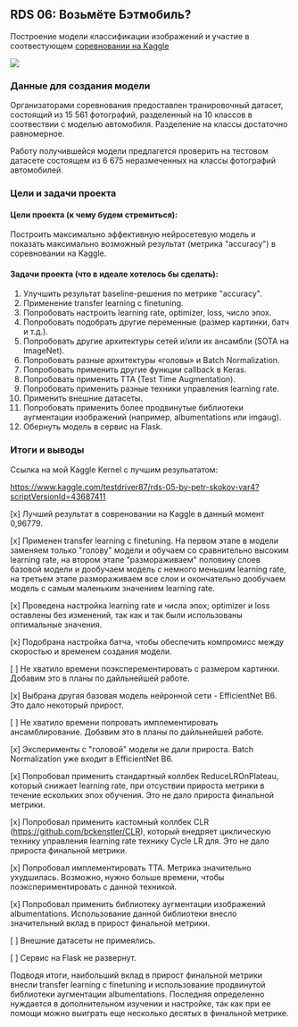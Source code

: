 ## RDS 06: Возьмёте Бэтмобиль?

Построение модели классификации изображений и участие в соотвестующем [соревновании на Kaggle](https://www.kaggle.com/c/sf-dst-car-price-prediction-part2/ "соревновании на Kaggle")

![](https://lms.skillfactory.ru/assets/courseware/v1/67aff42fc790c8a2282dc4b33f19a490/asset-v1:Skillfactory+DST-9+11DEC2019+type@asset+block/20573_Clipboard10_122_1113lo.jpg)

### Данные для создания модели

Организаторами соревнования предоставлен транировочный датасет, состоящий из 15 561 фотографий, разделенный на 10 классов в соотвествии с моделью автомобиля. Разделение на классы достаточно равномерное.

Работу получившейся модели предлагется проверить на тестовом датасете состоящем из 6 675 неразмеченных на классы фотографий автомобилей.

### Цели и задачи проекта

#### Цели проекта (к чему будем стремиться): 
Построить максимально эффективную нейросетевую модель и показать максимально возможный результат (метрика "accuracy") в соревновании на Kaggle.

#### Задачи проекта (что в идеале хотелось бы сделать):
1. Улучшить результат baseline-решения по метрике "accuracy".
2. Применение transfer learning с finetuning.
3. Попробовать настроить learning rate, optimizer, loss, число эпох.
4. Попробовать подобрать другие переменные (размер картинки, батч и т.д.).
5. Попробовать другие архитектуры сетей и/или их ансамбли (SOTA на ImageNet).
6. Попробовать разные архитектуры «головы» и Batch Normalization.
7. Попробовать применить другие функции callback в Keras.
8. Попробовать применить TTA (Test Time Augmentation).
9. Попробовать применить разные техники управления learning rate.
10. Применить внешние датасеты.
11. Попробовать применить более продвинутые библиотеки аугментации изображений (например, albumentations или imgaug).
12. Обернуть модель в сервис на Flask.

### Итоги и выводы

Сcылка на мой Kaggle Kernel c лучшим резульататом:

https://www.kaggle.com/testdriver87/rds-05-by-petr-skokov-var4?scriptVersionId=43687411

[x] Лучший результат в совреновании на Kaggle в данный момент 0,96779.

[х]  Применен transfer learning с finetuning. На первом этапе в модели заменяем только "голову" модели и обучаем со сравнительно высоким learning rate, на втором этапе "размораживаем" половину слоев базовой модели и дообучаем модель с немного меньшим learning rate, на третьем этапе размораживаем все слои и окончательно дообучаем модель с самым маленьким значением learning rate.

[х] Проведена настройка learning rate и числа эпох; optimizer и loss оставлены без изменений, так как и так были использованы оптимальные значения.

[х] Подобрана настройка батча, чтобы обеспечить компромисс между скоростью и временем создания модели.

[ ] Не хватило времени поэксперементировать с размером картинки. Добавим это в планы по дайльнейшей работе.

[х] Выбрана другая базовая модель нейронной сети - EfficientNet B6. Это дало некоторый прирост.

[ ] Не хватило времени попровать имплементировать ансамблирование. Добавим это в планы по дайльнейшей работе.

[х] Эксперименты с "головой" модели не дали прироста. Batch Normalization уже входит в EfficientNet B6.

[х] Попробовал применить стандартный коллбек ReduceLROnPlateau, который снижает learning rate, при отсуствии прироста метрики в течение ескольких эпох обучения. Это не дало прироста финальной метрики.

[х] Попробовал применить кастомный коллбек CLR (https://github.com/bckenstler/CLR), который внедряет циклическую технику управления learning rate технику Cycle LR для. Это не дало прироста финальной метрики.

[х] Попробовал имплементировать TTA. Метрика значительно ухудшилась. Возможно, нужно больше времени, чтобы поэкспериментировать с данной техникой.

[х] Попробовал применить библиотеку аугментации изображений albumentations. Использование данной библиотеки внесло значительный вклад в прирост финальной метрики.

[ ] Внешние датасеты не примеялись.

[ ] Сервис на Flask не развернут.

Подводя итоги, наибольший вклад в прирост финальной метрики внесли transfer learning с finetuning и использование продвинутой библиотеки аугментации albumentations. Последняя определенно нуждается в дополнительном изучении и настройке, так как при ее помощи можно выиграть еще несколько десятых в финальной метрике.
 
